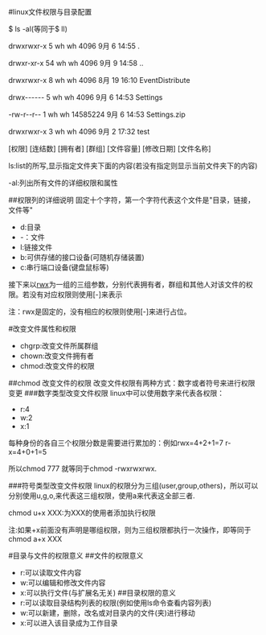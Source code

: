 #linux文件权限与目录配置

$ ls -al(等同于$ ll)

drwxrwxr-x  5 wh wh     4096  9月  6 14:55 .

drwxr-xr-x 54 wh wh     4096  9月  9 14:58 ..

drwxrwxr-x  8 wh wh     4096  8月 19 16:10 EventDistribute

drwx------  5 wh wh     4096  9月  6 14:53 Settings

-rw-r--r--  1 wh wh 14585224  9月  6 14:53 Settings.zip

drwxrwxr-x  3 wh wh     4096  9月  2 17:32 test

[权限] [连结数] [拥有者] [群组] [文件容量] [修改日期] [文件名称]

ls:list的所写,显示指定文件夹下面的内容(若没有指定则显示当前文件夹下的内容)

-al:列出所有文件的详细权限和属性

##权限列的详细说明
固定十个字符，第一个字符代表这个文件是"目录，链接，文件等"
- d:目录
- -：文件
- l:链接文件
- b:可供存储的接口设备(可随机存储装置)
- c:串行端口设备(键盘鼠标等)

接下来以[rwx](读，写，执行)为一组的三组参数，分别代表拥有者，群组和其他人对该文件的权限。若没有对应权限则使用[-]来表示

注：rwx是固定的，没有相应的权限则使用[-]来进行占位。

#改变文件属性和权限
- chgrp:改变文件所属群组
- chown:改变文件拥有者
- chmod:改变文件的权限

##chmod 改变文件的权限
改变文件权限有两种方式：数字或者符号来进行权限变更
###数字类型改变文件权限
linux中可以使用数字来代表各权限：
- r:4
- w:2
- x:1

每种身份的各自三个权限分数是需要进行累加的：例如rwx=4+2+1=7     r-x=4+0+1=5

所以chmod 777 就等同于chmod -rwxrwxrwx.

###符号类型改变文件权限
linux的权限分为三组(user,group,others)，所以可以分别使用u,g,o,来代表这三组权限，使用a来代表这全部三者.

chmod u+x XXX:为XXX的使用者添加执行权限

注:如果+x前面没有声明是哪组权限，则为三组权限都执行一次操作，即等同于chmod a+x XXX

#目录与文件的权限意义
##文件的权限意义
- r:可以读取文件内容
- w:可以编辑和修改文件内容
- x:可以执行文件(与扩展名无关)
##目录权限的意义
- r:可以读取目录结构列表的权限(例如使用ls命令查看内容列表)
- w:可以新建，删除，改名或对目录内的文件(夹)进行移动
- x:可以进入该目录成为工作目录

